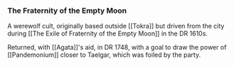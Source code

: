 ### The Fraternity of the Empty Moon

A werewolf cult, originally based outside [[Tokra]] but driven from the city during [[The Exile of Fraternity of the Empty Moon]] in the DR 1610s. 

Returned, with [[Agata]]'s aid, in DR 1748, with a goal to draw the power of [[Pandemonium]] closer to Taelgar, which was foiled by the party. 
